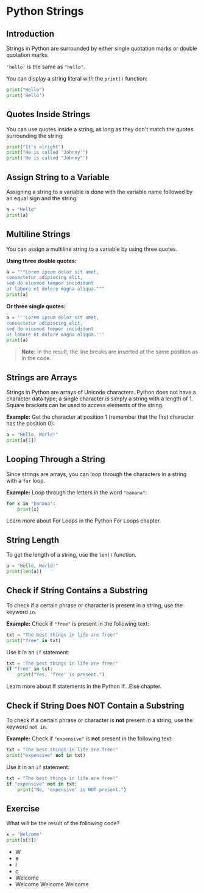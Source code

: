 # Python Strings

## Introduction

Strings in Python are surrounded by either single quotation marks or double quotation marks.

`'hello'` is the same as `"hello"`.

You can display a string literal with the `print()` function:

```python
print("Hello")
print('Hello')
```

## Quotes Inside Strings

You can use quotes inside a string, as long as they don't match the quotes surrounding the string:

```python
print("It's alright")
print("He is called 'Johnny'")
print('He is called "Johnny"')
```

## Assign String to a Variable

Assigning a string to a variable is done with the variable name followed by an equal sign and the string:

```python
a = "Hello"
print(a)
```

## Multiline Strings

You can assign a multiline string to a variable by using three quotes.

**Using three double quotes:**

```python
a = """Lorem ipsum dolor sit amet,
consectetur adipiscing elit,
sed do eiusmod tempor incididunt
ut labore et dolore magna aliqua."""
print(a)
```

**Or three single quotes:**

```python
a = '''Lorem ipsum dolor sit amet,
consectetur adipiscing elit,
sed do eiusmod tempor incididunt
ut labore et dolore magna aliqua.'''
print(a)
```

> **Note:** In the result, the line breaks are inserted at the same position as in the code.

## Strings are Arrays

Strings in Python are arrays of Unicode characters. Python does not have a character data type; a single character is simply a string with a length of 1. Square brackets can be used to access elements of the string.

**Example:** Get the character at position 1 (remember that the first character has the position 0):

```python
a = "Hello, World!"
print(a[1])
```

## Looping Through a String

Since strings are arrays, you can loop through the characters in a string with a `for` loop.

**Example:** Loop through the letters in the word `"banana"`:

```python
for x in "banana":
    print(x)
```

Learn more about For Loops in the Python For Loops chapter.

## String Length

To get the length of a string, use the `len()` function.

```python
a = "Hello, World!"
print(len(a))
```

## Check if String Contains a Substring

To check if a certain phrase or character is present in a string, use the keyword `in`.

**Example:** Check if `"free"` is present in the following text:

```python
txt = "The best things in life are free!"
print("free" in txt)
```

Use it in an `if` statement:

```python
txt = "The best things in life are free!"
if "free" in txt:
    print("Yes, 'free' is present.")
```

Learn more about If statements in the Python If...Else chapter.

## Check if String Does NOT Contain a Substring

To check if a certain phrase or character is **not** present in a string, use the keyword `not in`.

**Example:** Check if `"expensive"` is **not** present in the following text:

```python
txt = "The best things in life are free!"
print("expensive" not in txt)
```

Use it in an `if` statement:

```python
txt = "The best things in life are free!"
if "expensive" not in txt:
    print("No, 'expensive' is NOT present.")
```

## Exercise

What will be the result of the following code?

```python
x = 'Welcome'
print(x[3])
```

- W
- e
- l
- c
- Welcome
- Welcome Welcome Welcome

